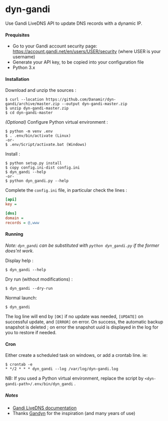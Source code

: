 # dyn-gandi
Use Gandi LiveDNS API to update DNS records with a dynamic IP.


#### Prequisites

- Go to your Gandi account security page: https://account.gandi.net/en/users/USER/security (where USER is your username)
- Generate your API key, to be copied into your configuration file
- Python 3.x


#### Installation

Download and unzip the sources :
```shell
$ curl --location https://github.com/Danamir/dyn-gandi/archive/master.zip --output dyn-gandi-master.zip
$ unzip dyn-gandi-master.zip
$ cd dyn-gandi-master
```

_(Optional)_ Configure Python virtual environment :
```shell
$ python -m venv .env
$ . .env/bin/activate (Linux) 
-or-
$ .env/Script/activate.bat (Windows)
```

Install :
```shell
$ python setup.py install
$ copy config.ini-dist config.ini
$ dyn_gandi --help
-or-
$ python dyn_gandi.py --help
```

Complete the `config.ini` file, in particular check the lines :
```ini
[api]
key =

[dns]
domain = 
records = @,www
```

#### Running
_Note: `dyn_gandi` can be substituted with `python dyn_gandi.py` if the former does'nt work._

Display help :
```shell
$ dyn_gandi --help
```

Dry run (without modifications) :
```shell
$ dyn_gandi --dry-run
```

Normal launch:
```shell
$ dyn_gandi
```

The log line will end by `[OK]` if no update was needed, `[UPDATE]` on successful update, and `[ERROR]` on error.
On success, the automatic backup snapshot is deleted ; on error the snapshot uuid is displayed in the log
for you to restore if needed.

#### Cron
Either create a scheduled task on windows, or add a crontab line. ie: 
```shell
$ crontab -e
* */2 * * * dyn_gandi --log /var/log/dyn-gandi.log
```

NB: If you used a Python virtual environment, replace the script by `<dyn-gandi-path>/.env/bin/dyn_gandi` .

##### Notes
  - [Gandi LiveDNS documentation](http://doc.livedns.gandi.net/)
  - Thanks [Gandyn](https://github.com/Chralu/gandyn) for the inspiration (and many years of use)
